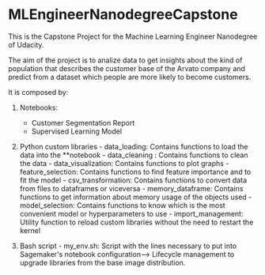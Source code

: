 # MLEngineerNanodegreeCapstone

This is the Capstone Project for the Machine Learning Engineer Nanodegree of Udacity.

The aim of the project is to analize data to get insights about the kind of population that describes the customer base of the Arvato company and predict from a dataset which people are more likely to become customers.


It is composed by:

  1. Notebooks:
       - Customer Segmentation Report
       - Supervised Learning Model
    
  2. Python custom libraries
    - data_loading:
              Contains functions to load the data into the **notebook
    - data_cleaning :
              Contains functions to clean the data
    - data_visualization:
              Contains functions to plot graphs 
    - feature_selection:
              Contains functions to find feature importance and to fit the model
    - csv_transformation:
              Contains functions to convert data from files to dataframes or viceversa
    - memory_dataframe:
              Contains functions to get information about memory usage of the objects used
    - model_selection:
              Contains functions to know which is the most convenient model or hyperparameters to use
    - import_management:
              Utility function to reload custom libraries without the need to restart the kernel
        
   3. Bash script
    - my_env.sh:
             Script with the lines necessary to put into Sagemaker's notebook configuration--> Lifecycle management to                  upgrade libraries from the base image distribution.
